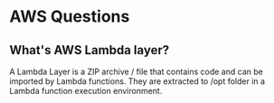 # AWS Questions

## What's AWS Lambda layer?

A Lambda Layer is a ZIP archive / file that contains code and can be imported by Lambda functions. They are extracted to /opt folder in a Lambda function execution environment.

